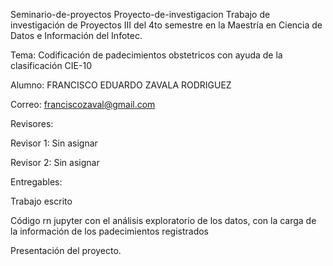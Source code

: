 Seminario-de-proyectos
Proyecto-de-investigacion
Trabajo de investigación de Proyectos III del 4to semestre en la Maestría en Ciencia de Datos e Información del Infotec.

Tema: Codificación de padecimientos obstetricos con ayuda de la clasificación CIE-10

Alumno: FRANCISCO EDUARDO ZAVALA RODRIGUEZ

Correo: franciscozaval@gmail.com

Revisores:

Revisor 1: Sin asignar

Revisor 2: Sin asignar

Entregables:

Trabajo escrito

Código rn jupyter con el análisis exploratorio de los datos, con la carga de la información de los padecimientos registrados

Presentación del proyecto.

